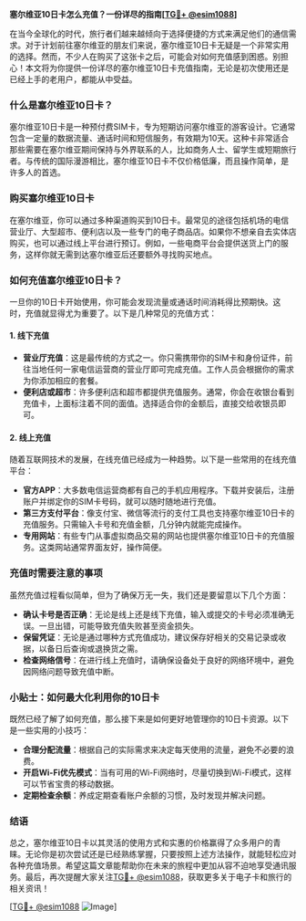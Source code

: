 **塞尔维亚10日卡怎么充值？一份详尽的指南[[TG💪+ @esim1088](https://t.me/s/esim1088)]**

在当今全球化的时代，旅行者们越来越倾向于选择便捷的方式来满足他们的通信需求。对于计划前往塞尔维亚的朋友们来说，塞尔维亚10日卡无疑是一个非常实用的选择。然而，不少人在购买了这张卡之后，可能会对如何充值感到困惑。别担心！本文将为你提供一份详尽的塞尔维亚10日卡充值指南，无论是初次使用还是已经上手的老用户，都能从中受益。

### 什么是塞尔维亚10日卡？

塞尔维亚10日卡是一种预付费SIM卡，专为短期访问塞尔维亚的游客设计。它通常包含一定量的数据流量、通话时间和短信服务，有效期为10天。这种卡非常适合那些需要在塞尔维亚期间保持与外界联系的人，比如商务人士、留学生或短期旅行者。与传统的国际漫游相比，塞尔维亚10日卡不仅价格低廉，而且操作简单，是许多人的首选。

### 购买塞尔维亚10日卡

在塞尔维亚，你可以通过多种渠道购买到10日卡。最常见的途径包括机场的电信营业厅、大型超市、便利店以及一些专门的电子商品店。如果你不想亲自去实体店购买，也可以通过线上平台进行预订。例如，一些电商平台会提供送货上门的服务，这样你就无需到达塞尔维亚后还要额外寻找购买地点。

### 如何充值塞尔维亚10日卡？

一旦你的10日卡开始使用，你可能会发现流量或通话时间消耗得比预期快。这时，充值就显得尤为重要了。以下是几种常见的充值方式：

#### 1. **线下充值**
   - **营业厅充值**：这是最传统的方式之一。你只需携带你的SIM卡和身份证件，前往当地任何一家电信运营商的营业厅即可完成充值。工作人员会根据你的需求为你添加相应的套餐。
   - **便利店或超市**：许多便利店和超市都提供充值服务。通常，你会在收银台看到充值卡，上面标注着不同的面值。选择适合你的金额后，直接交给收银员即可。

#### 2. **线上充值**
   随着互联网技术的发展，在线充值已经成为一种趋势。以下是一些常用的在线充值平台：
   - **官方APP**：大多数电信运营商都有自己的手机应用程序。下载并安装后，注册账户并绑定你的SIM卡号码，就可以随时随地进行充值。
   - **第三方支付平台**：像支付宝、微信等流行的支付工具也支持塞尔维亚10日卡的充值服务。只需输入卡号和充值金额，几分钟内就能完成操作。
   - **专用网站**：有些专门从事虚拟商品交易的网站也提供塞尔维亚10日卡的充值服务。这类网站通常界面友好，操作简便。

### 充值时需要注意的事项

虽然充值过程看似简单，但为了确保万无一失，我们还是要留意以下几个方面：
   - **确认卡号是否正确**：无论是线上还是线下充值，输入或提交的卡号必须准确无误。一旦出错，可能导致充值失败甚至资金损失。
   - **保留凭证**：无论是通过哪种方式充值成功，建议保存好相关的交易记录或收据，以备日后查询或退换货之需。
   - **检查网络信号**：在进行线上充值时，请确保设备处于良好的网络环境中，避免因网络问题导致充值中断。

### 小贴士：如何最大化利用你的10日卡

既然已经了解了如何充值，那么接下来是如何更好地管理你的10日卡资源。以下是一些实用的小技巧：
   - **合理分配流量**：根据自己的实际需求来决定每天使用的流量，避免不必要的浪费。
   - **开启Wi-Fi优先模式**：当有可用的Wi-Fi网络时，尽量切换到Wi-Fi模式，这样可以节省宝贵的移动数据。
   - **定期检查余额**：养成定期查看账户余额的习惯，及时发现并解决问题。

### 结语

总之，塞尔维亚10日卡以其灵活的使用方式和实惠的价格赢得了众多用户的青睐。无论你是初次尝试还是已经熟练掌握，只要按照上述方法操作，就能轻松应对各种充值场景。希望这篇文章能帮助你在未来的旅程中更加从容不迫地享受通讯服务。最后，再次提醒大家关注[TG💪+ @esim1088](https://t.me/s/esim1088)，获取更多关于电子卡和旅行的相关资讯！

[[TG💪+ @esim1088](https://t.me/s/esim1088) ![Image](https://i.postimg.cc/4NQfJmqS/Snipaste-2025-05-13-00-14-12.png)]